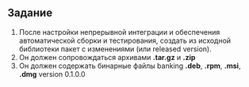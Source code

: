 ## Задание
1. После настройки непрерывной интеграции и обеспечения автоматической сборки и тестирования, создать из исходной библиотеки пакет с изменениями (или released version). 
2. Он должен сопровождаться архивами **.tar.gz** и **.zip**
3. Он должен содержать бинарные файлы banking **.deb**, **.rpm**, **.msi**, **.dmg**
version 0.1.0.0

